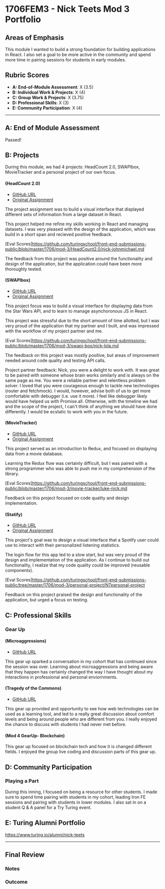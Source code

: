# 1706FEM3 - Nick Teets Mod 3 Portfolio

## Areas of Emphasis

This module I wanted to build a strong foundation for building applications in React. I also set a goal to be more active in the community and spend more time in pairing sessions for students in early modules. 

## Rubric Scores

* **A: End-of-Module Assessment**: X (3.5)
* **B: Individual Work & Projects**: X (4)
* **C: Group Work & Projects**: X (3.75)
* **D: Professional Skills**: X (3)
* **E: Community Participation**: X (4)

-----------------------

## A: End of Module Assessment

Passed!

## B: Projects

During this module, we had 4 projects: HeadCount 2.0, SWAPIbox, MovieTracker and a personal project of our own focus.

#### (HeadCount 2.0)

* [GitHub URL](https://github.com/nicktu12/headcount2.0)
* [Original Assignment](https://github.com/turingschool-examples/headcount2.0)

The project assignment was to build a visual interface that displayed different sets of information from a large dataset in React.

This project helped me refine my skills working in React and managing datasets. I was very pleased with the design of the application, which was build in a short span and recieved positive feedback. 

[Eval Scores]https://github.com/turingschool/front-end-submissions-public/blob/master/1706/mod-3/HeadCount2.0/nick-johnmichael.md

The feedback from this project was positive around the functionality and design of the application, but the application could have been more thoroughly tested.  

#### (SWAPIbox)

* [GitHub URL](https://github.com/nicktu12/swapi-box)
* [Original Assignment](http://frontend.turing.io/projects/swapi-box.html)

This project focus was to build a visual interface for displaying data from the Star Wars API, and to learn to manage asynchoronous JS in React.

This project was stressful due to the short amount of time allotted, but I was very proud of the application that my partner and I built, and was impressed with the workflow of my project partner and me. 

[Eval Scores]https://github.com/turingschool/front-end-submissions-public/blob/master/1706/mod-3/swapi-box/nick-lola.md

The feedback on this project was mostly positive, but areas of improvement needed around code quality and testing API calls.

Project partner feedback: Nick, you were a delight to work with. It was great to be paired with someone whose brain works similarly and is always on the same page as me. You were a reliable partner and relentless problem solver. I loved that you were courageous enough to tackle new technologies (router and fetchmock). I would, however, advise both of us to get more comfortable with debugger (i.e. use it more). I feel like debugger likely would have helped us with Promise.all. Otherwise, with the timeline we had and the scope of the project, I can't think of anything we should have done differently. I would be ecstatic to work with you in the future.

#### (MovieTracker)

* [GitHub URL](https://github.com/nicktu12/movie-tracker)
* [Original Assignment](https://github.com/turingschool-examples/movie-tracker)

This project served as an introduction to Redux, and focused on displaying data from a movie database. 

Learning the Redux flow was certainly difficult, but I was paired with a strong programmer who was able to push me in my comprehension of the library. 

[Eval Scores]https://github.com/turingschool/front-end-submissions-public/blob/master/1706/mod-3/movie-tracker/luke-nick.md

Feedback on this project focused on code quality and design implementation.

#### (Statify)

* [GitHub URL](https://github.com/nicktu12/spotify-app)
* [Original Assignment](-)

This project's goal was to design a visual interface that a Spotify user could use to interact with their personalized listening statistics. 

The login flow for this app led to a slow start, but was very proud of the design and implementation of the application. As I continue to build out functionality, I realize that my code quality could be improved (reusable components).

[Eval Scores]https://github.com/turingschool/front-end-submissions-public/tree/master/1706/mod-3/personal-project/NTpersonal-project

Feedback on this project praised the design and functionality of the application, but urged a focus on testing. 

## C: Professional Skills

### Gear Up

#### (Microaggressions)

* [GitHub URL](
https://github.com/turingschool/gear-up/blob/master/microaggressions_original.markdown)

This gear up sparked a conversation in my cohort that has continued since the session was over. Learning about microaggressions and being aware that they happen has certainly changed the way I have thought about my interactions in professional and personal enviornments. 

#### (Tragedy of the Commons)

* [GitHub URL](
 https://github.com/turingschool/gear-up/blob/master/tragedy_of_the_commons.markdown)

This gear up provided and opportunity to see how web technologies can be used as a learning tool, and led to a really great discussion about comfort levels and being around people who are different from you. I really enjoyed the chance to discuss with students I had never met before. 

#### (Mod 4 GearUp- Blockchain)

This gear up focused on blockchain tech and how it is changed different fields. I enjoyed the group live coding and discussion parts of this gear up. 

## D: Community Participation

### Playing a Part

During this inning, I focused on being a resource for other students. I made sure to spend time pairing with students in my cohort, leading Iron FE sessions and pairing with students in lower modules. I also sat in on a student Q & A panel for a Try Turing event. 

## E: Turing Alumni Portfolio

https://www.turing.io/alumni/nick-teets

------------------

## Final Review

### Notes


### Outcome

